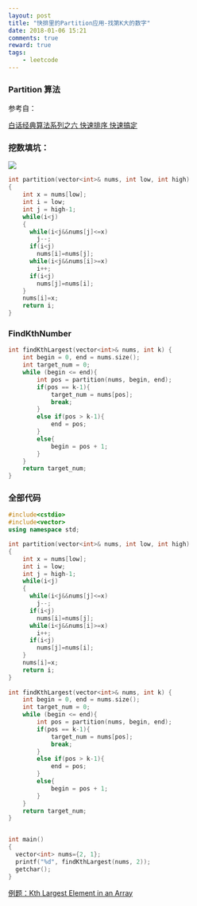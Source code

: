 ```yaml
---
layout: post
title: "快排里的Partition应用-找第K大的数字"
date: 2018-01-06 15:21
comments: true
reward: true
tags: 
	- leetcode
---
```

### Partition 算法

参考自：

[白话经典算法系列之六 快速排序 快速搞定](http://blog.csdn.net/morewindows/article/details/6684558)

### 挖数填坑：

![](http://ovuyz1070.bkt.clouddn.com/18-1-6/44870068.jpg)

```c++
int partition(vector<int>& nums, int low, int high)
{
    int x = nums[low];
    int i = low;
    int j = high-1;
    while(i<j)
    {
      while(i<j&&nums[j]<=x)
        j--;
      if(i<j)
        nums[i]=nums[j];
      while(i<j&&nums[i]>=x)
        i++;
      if(i<j)
        nums[j]=nums[i];
    }
    nums[i]=x;
    return i;
}
```

### FindKthNumber

```c
int findKthLargest(vector<int>& nums, int k) {
    int begin = 0, end = nums.size();
    int target_num = 0;
    while (begin <= end){
        int pos = partition(nums, begin, end);
        if(pos == k-1){
            target_num = nums[pos];
            break;
        }
        else if(pos > k-1){
            end = pos;
        }
        else{
            begin = pos + 1;
        }
    }
    return target_num;
}
```

### 全部代码

```c++
#include<cstdio>
#include<vector>
using namespace std;

int partition(vector<int>& nums, int low, int high)
{
    int x = nums[low];
    int i = low;
    int j = high-1;
    while(i<j)
    {
      while(i<j&&nums[j]<=x)
        j--;
      if(i<j)
        nums[i]=nums[j];
      while(i<j&&nums[i]>=x)
        i++;
      if(i<j)
        nums[j]=nums[i];
    }
    nums[i]=x;
    return i;
}
    
int findKthLargest(vector<int>& nums, int k) {
    int begin = 0, end = nums.size();
    int target_num = 0;
    while (begin <= end){
        int pos = partition(nums, begin, end);
        if(pos == k-1){
            target_num = nums[pos];
            break;
        }
        else if(pos > k-1){
            end = pos;
        }
        else{
            begin = pos + 1;
        }
    }
    return target_num;
}


int main()
{
  vector<int> nums={2, 1};
  printf("%d", findKthLargest(nums, 2));
  getchar();
}
```

[例题：Kth Largest Element in an Array](https://leetcode.com/problems/kth-largest-element-in-an-array/description/)